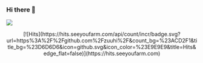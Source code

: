 ### Hi there 👋

<!--
**zuuhi/zuuhi** is a ✨ _special_ ✨ repository because its `README.md` (this file) appears on your GitHub profile.

Here are some ideas to get you started:

- 🔭 I’m currently working on ...
- 🌱 I’m currently learning ...
- 👯 I’m looking to collaborate on ...
- 🤔 I’m looking for help with ...
- 💬 Ask me about ...
- 📫 How to reach me: ...
- 😄 Pronouns: ...
- ⚡ Fun fact: ...
-->

<img align="center" src="https://capsule-render.vercel.app/api?type=rect&color=auto&height=200&section=header&text=Zuuhi&fontSize=90" />

<p align="center">
[![Hits](https://hits.seeyoufarm.com/api/count/incr/badge.svg?url=https%3A%2F%2Fgithub.com%2Fzuuhi%2F&count_bg=%23ACD2F1&title_bg=%23D6D6D6&icon=github.svg&icon_color=%23E9E9E9&title=Hits&edge_flat=false)](https://hits.seeyoufarm.com)</p>
